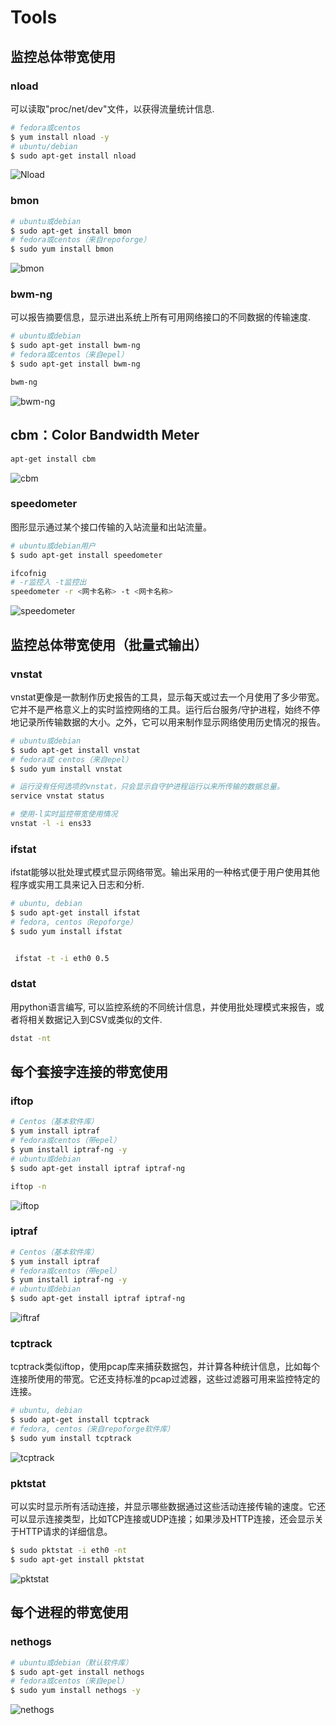 # Tools

## 监控总体带宽使用

### nload
可以读取"proc/net/dev"文件，以获得流量统计信息.
```sh
# fedora或centos 
$ yum install nload -y 
# ubuntu/debian 
$ sudo apt-get install nload 
```

![Nload](https://github.com/HuangMarco/knowledge-hub/blob/dev/zResources/linux-dataflow-monitoring/nload.jpg)

### bmon
```sh
# ubuntu或debian 
$ sudo apt-get install bmon 
# fedora或centos（来自repoforge） 
$ sudo yum install bmon 
```
![bmon](https://github.com/HuangMarco/knowledge-hub/blob/dev/zResources/linux-dataflow-monitoring/bmon.jpg)


### bwm-ng
可以报告摘要信息，显示进出系统上所有可用网络接口的不同数据的传输速度.
```sh
# ubuntu或debian 
$ sudo apt-get install bwm-ng 
# fedora或centos（来自epel） 
$ sudo apt-get install bwm-ng 

bwm-ng
```
![bwm-ng](https://github.com/HuangMarco/knowledge-hub/blob/dev/zResources/linux-dataflow-monitoring/bwm-ng.jpg)

##  cbm：Color Bandwidth Meter
```sh
apt-get install cbm
```
![cbm](https://github.com/HuangMarco/knowledge-hub/blob/dev/zResources/linux-dataflow-monitoring/cbm.jpg)


### speedometer
图形显示通过某个接口传输的入站流量和出站流量。

```sh
# ubuntu或debian用户 
$ sudo apt-get install speedometer 

ifcofnig
# -r监控入 -t监控出
speedometer -r <网卡名称> -t <网卡名称>
```
![speedometer](https://github.com/HuangMarco/knowledge-hub/blob/dev/zResources/linux-dataflow-monitoring/speedometer.png)



## 监控总体带宽使用（批量式输出）

### vnstat

vnstat更像是一款制作历史报告的工具，显示每天或过去一个月使用了多少带宽。它并不是严格意义上的实时监控网络的工具。运行后台服务/守护进程，始终不停地记录所传输数据的大小。之外，它可以用来制作显示网络使用历史情况的报告。
```sh
# ubuntu或debian 
$ sudo apt-get install vnstat 
# fedora或 centos（来自epel） 
$ sudo yum install vnstat

# 运行没有任何选项的vnstat，只会显示自守护进程运行以来所传输的数据总量。
service vnstat status 

# 使用-l实时监控带宽使用情况
vnstat -l -i ens33

```

### ifstat
ifstat能够以批处理式模式显示网络带宽。输出采用的一种格式便于用户使用其他程序或实用工具来记入日志和分析.
```sh
# ubuntu, debian 
$ sudo apt-get install ifstat 
# fedora, centos（Repoforge） 
$ sudo yum install ifstat 


 ifstat -t -i eth0 0.5 
```

### dstat

用python语言编写, 可以监控系统的不同统计信息，并使用批处理模式来报告，或者将相关数据记入到CSV或类似的文件.
```sh
dstat -nt 
```

## 每个套接字连接的带宽使用

### iftop
```sh
# Centos（基本软件库） 
$ yum install iptraf 
# fedora或centos（带epel） 
$ yum install iptraf-ng -y 
# ubuntu或debian 
$ sudo apt-get install iptraf iptraf-ng 

iftop -n

```
![iftop](https://github.com/HuangMarco/knowledge-hub/blob/dev/zResources/linux-dataflow-monitoring/iftop.jpg)


### iptraf
```sh
# Centos（基本软件库） 
$ yum install iptraf 
# fedora或centos（带epel） 
$ yum install iptraf-ng -y 
# ubuntu或debian 
$ sudo apt-get install iptraf iptraf-ng 
```
![iftraf](https://github.com/HuangMarco/knowledge-hub/blob/dev/zResources/linux-dataflow-monitoring/iftraf.jpg)

### tcptrack
tcptrack类似iftop，使用pcap库来捕获数据包，并计算各种统计信息，比如每个连接所使用的带宽。它还支持标准的pcap过滤器，这些过滤器可用来监控特定的连接。
```sh
# ubuntu, debian 
$ sudo apt-get install tcptrack 
# fedora, centos（来自repoforge软件库） 
$ sudo yum install tcptrack 
```

![tcptrack](https://github.com/HuangMarco/knowledge-hub/blob/dev/zResources/linux-dataflow-monitoring/tcptrack.jpg)

### pktstat
可以实时显示所有活动连接，并显示哪些数据通过这些活动连接传输的速度。它还可以显示连接类型，比如TCP连接或UDP连接；如果涉及HTTP连接，还会显示关于HTTP请求的详细信息。
```sh
$ sudo pktstat -i eth0 -nt 
$ sudo apt-get install pktstat 
```
![pktstat](https://github.com/HuangMarco/knowledge-hub/blob/dev/zResources/linux-dataflow-monitoring/pktstat.jpg)




## 每个进程的带宽使用
### nethogs
```sh
# ubuntu或debian（默认软件库） 
$ sudo apt-get install nethogs 
# fedora或centos（来自epel） 
$ sudo yum install nethogs -y
```
![nethogs](https://github.com/HuangMarco/knowledge-hub/blob/dev/zResources/linux-dataflow-monitoring/nethogs.jpg)

